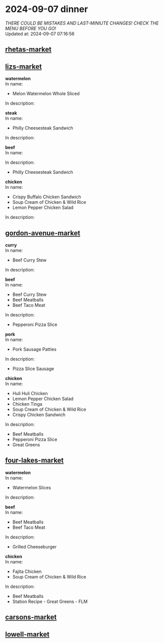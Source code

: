 # 2024-09-07 dinner  
*THERE COULD BE MISTAKES AND LAST-MINIUTE CHANGES! CHECK THE MENU BEFORE YOU GO!*  
Updated at: 2024-09-07 07:16:56  
## [rhetas-market](https://wisc-housingdining.nutrislice.com/menu/rhetas-market/dinner/2024-09-07)  
## [lizs-market](https://wisc-housingdining.nutrislice.com/menu/lizs-market/dinner/2024-09-07)  
**watermelon**  
In name:   
 - Melon Watermelon Whole Sliced  
  
In description:   
  
**steak**  
In name:   
 - Philly Cheesesteak Sandwich  
  
In description:   
  
**beef**  
In name:   
  
In description:   
 - Philly Cheesesteak Sandwich  
  
**chicken**  
In name:   
 - Crispy Buffalo Chicken Sandwich  
 - Soup Cream of Chicken & Wild Rice  
 - Lemon Pepper Chicken Salad  
  
In description:   
  
## [gordon-avenue-market](https://wisc-housingdining.nutrislice.com/menu/gordon-avenue-market/dinner/2024-09-07)  
**curry**  
In name:   
 - Beef Curry Stew  
  
In description:   
  
**beef**  
In name:   
 - Beef Curry Stew  
 - Beef Meatballs  
 - Beef Taco Meat  
  
In description:   
 - Pepperoni Pizza Slice  
  
**pork**  
In name:   
 - Pork Sausage Patties  
  
In description:   
 - Pizza Slice Sausage  
  
**chicken**  
In name:   
 - Huli Huli Chicken  
 - Lemon Pepper Chicken Salad  
 - Chicken Tinga  
 - Soup Cream of Chicken & Wild Rice  
 - Crispy Chicken Sandwich  
  
In description:   
 - Beef Meatballs  
 - Pepperoni Pizza Slice  
 - Great Greens  
  
## [four-lakes-market](https://wisc-housingdining.nutrislice.com/menu/four-lakes-market/dinner/2024-09-07)  
**watermelon**  
In name:   
 - Watermelon Slices  
  
In description:   
  
**beef**  
In name:   
 - Beef Meatballs  
 - Beef Taco Meat  
  
In description:   
 - Grilled Cheeseburger  
  
**chicken**  
In name:   
 - Fajita Chicken  
 - Soup Cream of Chicken & Wild Rice  
  
In description:   
 - Beef Meatballs  
 - Station Recipe - Great Greens - FLM  
  
## [carsons-market](https://wisc-housingdining.nutrislice.com/menu/carsons-market/dinner/2024-09-07)  
## [lowell-market](https://wisc-housingdining.nutrislice.com/menu/lowell-market/dinner/2024-09-07)  
  

